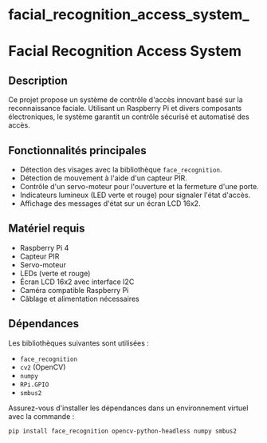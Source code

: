 # facial_recognition_access_system_
# Facial Recognition Access System

## Description
Ce projet propose un système de contrôle d'accès innovant basé sur la reconnaissance faciale. Utilisant un Raspberry Pi et divers composants électroniques, le système garantit un contrôle sécurisé et automatisé des accès.

## Fonctionnalités principales
- Détection des visages avec la bibliothèque `face_recognition`.
- Détection de mouvement à l'aide d'un capteur PIR.
- Contrôle d'un servo-moteur pour l'ouverture et la fermeture d'une porte.
- Indicateurs lumineux (LED verte et rouge) pour signaler l'état d'accès.
- Affichage des messages d'état sur un écran LCD 16x2.

## Matériel requis
- Raspberry Pi 4
- Capteur PIR
- Servo-moteur
- LEDs (verte et rouge)
- Écran LCD 16x2 avec interface I2C
- Caméra compatible Raspberry Pi
- Câblage et alimentation nécessaires

## Dépendances
Les bibliothèques suivantes sont utilisées :
- `face_recognition`
- `cv2` (OpenCV)
- `numpy`
- `RPi.GPIO`
- `smbus2`

Assurez-vous d'installer les dépendances dans un environnement virtuel avec la commande :
```bash
pip install face_recognition opencv-python-headless numpy smbus2

